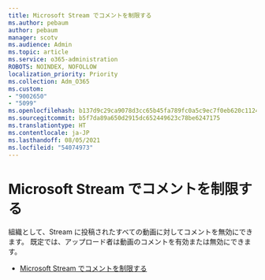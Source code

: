 ```yaml
---
title: Microsoft Stream でコメントを制限する
ms.author: pebaum
author: pebaum
manager: scotv
ms.audience: Admin
ms.topic: article
ms.service: o365-administration
ROBOTS: NOINDEX, NOFOLLOW
localization_priority: Priority
ms.collection: Adm_O365
ms.custom:
- "9002650"
- "5099"
ms.openlocfilehash: b137d9c29ca9078d3cc65b45fa789fc0a5c9ec7f0eb620c1124bf09ed6bfa852
ms.sourcegitcommit: b5f7da89a650d2915dc652449623c78be6247175
ms.translationtype: HT
ms.contentlocale: ja-JP
ms.lasthandoff: 08/05/2021
ms.locfileid: "54074973"
---
```

# <a name="restrict-commenting-in-microsoft-stream"></a>Microsoft Stream でコメントを制限する

組織として、Stream に投稿されたすべての動画に対してコメントを無効にできます。 既定では、アップロード者は動画のコメントを有効または無効にできます。

- [Microsoft Stream でコメントを制限する](https://docs.microsoft.com/stream/portal-disable-comments)

